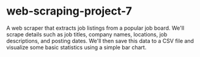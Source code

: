 # web-scraping-project-7
 A web scraper that extracts job listings from a popular job board. We'll scrape details such as job titles, company names, locations, job descriptions, and posting dates. We'll then save this data to a CSV file and visualize some basic statistics using a simple bar chart.
